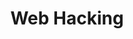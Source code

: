 ---
credit:
- Noelle Crawford
featured: false
location: Zoom
recording: ''
slides: web.pdf
tags:
- web
- xss
- sqli
time_close: ''
time_start: 2020-12-03T18:00:00.000000-06:00
title: Web Hacking
week_number: 14
---